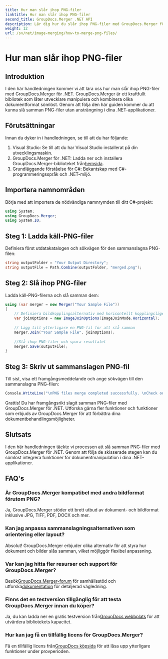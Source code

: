 ```yaml
---
title: Hur man slår ihop PNG-filer
linktitle: Hur man slår ihop PNG-filer
second_title: GroupDocs.Merger .NET API
description: Lär dig hur du slår ihop PNG-filer med GroupDocs.Merger för .NET. Steg-för-steg-guide för sömlös integration i dina .NET-applikationer.
weight: 12
url: /sv/net/image-merging/how-to-merge-png-files/
---
```


# Hur man slår ihop PNG-filer

## Introduktion
I den här handledningen kommer vi att lära oss hur man slår ihop PNG-filer med GroupDocs.Merger för .NET. GroupDocs.Merger är ett kraftfullt bibliotek som låter utvecklare manipulera och kombinera olika dokumentformat sömlöst. Genom att följa den här guiden kommer du att kunna slå samman PNG-filer utan ansträngning i dina .NET-applikationer.
## Förutsättningar
Innan du dyker in i handledningen, se till att du har följande:
1. Visual Studio: Se till att du har Visual Studio installerat på din utvecklingsmaskin.
2.  GroupDocs.Merger för .NET: Ladda ner och installera GroupDocs.Merger-biblioteket från[hemsida](https://releases.groupdocs.com/merger/net/).
3. Grundläggande förståelse för C#: Bekantskap med C#-programmeringsspråk och .NET-miljö.

## Importera namnområden
Börja med att importera de nödvändiga namnrymden till ditt C#-projekt:
```csharp
using System; 
using GroupDocs.Merger;
using System.IO;
```
## Steg 1: Ladda käll-PNG-filer
Definiera först utdatakatalogen och sökvägen för den sammanslagna PNG-filen:
```csharp
string outputFolder = "Your Output Directory";
string outputFile = Path.Combine(outputFolder, "merged.png");
```
## Steg 2: Slå ihop PNG-filer
Ladda käll-PNG-filerna och slå samman dem:
```csharp
using (var merger = new Merger("Your Sample File"))
{
    // Definiera bildkopplingsalternativ med horisontellt kopplingsläge
    var joinOptions = new ImageJoinOptions(ImageJoinMode.Horizontal);
    
    // Lägg till ytterligare en PNG-fil för att slå samman
    merger.Join("Your Sample File", joinOptions);
    
    //Slå ihop PNG-filer och spara resultatet
    merger.Save(outputFile);
}
```
## Steg 3: Skriv ut sammanslagen PNG-fil
Till sist, visa ett framgångsmeddelande och ange sökvägen till den sammanslagna PNG-filen:
```csharp
Console.WriteLine("\nPNG files merge completed successfully. \nCheck output in {0}", outputFolder);
```
Grattis! Du har framgångsrikt slagit samman PNG-filer med GroupDocs.Merger för .NET. Utforska gärna fler funktioner och funktioner som erbjuds av GroupDocs.Merger för att förbättra dina dokumentbehandlingsmöjligheter.


## Slutsats
I den här handledningen täckte vi processen att slå samman PNG-filer med GroupDocs.Merger för .NET. Genom att följa de skisserade stegen kan du sömlöst integrera funktioner för dokumentmanipulation i dina .NET-applikationer.
## FAQ's
### Är GroupDocs.Merger kompatibel med andra bildformat förutom PNG?
Ja, GroupDocs.Merger stöder ett brett utbud av dokument- och bildformat inklusive JPG, TIFF, PDF, DOCX och mer.
### Kan jag anpassa sammanslagningsalternativen som orientering eller layout?
Absolut! GroupDocs.Merger erbjuder olika alternativ för att styra hur dokument och bilder slås samman, vilket möjliggör flexibel anpassning.
### Var kan jag hitta fler resurser och support för GroupDocs.Merger?
 Besök[GroupDocs.Merger-forum](https://forum.groupdocs.com/c/merger/32) för samhällsstöd och utforska[dokumentation](https://tutorials.groupdocs.com/merger/net/) för detaljerad vägledning.
### Finns det en testversion tillgänglig för att testa GroupDocs.Merger innan du köper?
 Ja, du kan ladda ner en gratis testversion från[GroupDocs webbplats](https://releases.groupdocs.com/) för att utvärdera bibliotekets kapacitet.
### Hur kan jag få en tillfällig licens för GroupDocs.Merger?
 Få en tillfällig licens från[GroupDocs köpsida](https://purchase.groupdocs.com/temporary-license/) för att låsa upp ytterligare funktioner under provperioden.